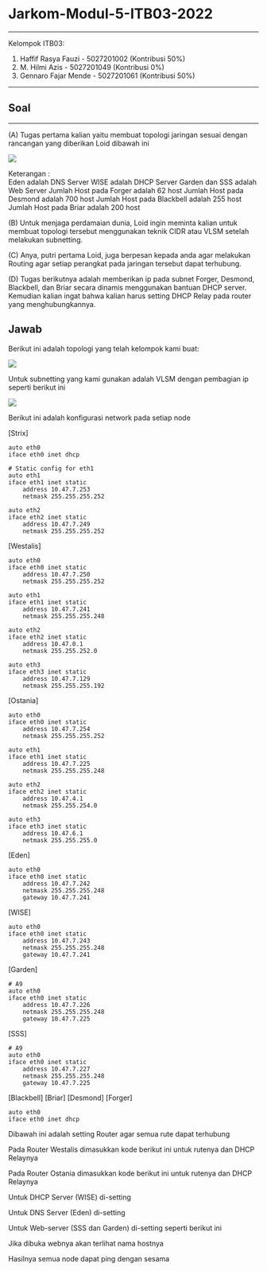 # Jarkom-Modul-5-ITB03-2022
---
Kelompok ITB03:
1. Haffif Rasya Fauzi - 5027201002 (Kontribusi 50%)
2. M. Hilmi Azis - 5027201049 (Kontribusi 0%)
3. Gennaro Fajar Mende - 5027201061 (Kontribusi 50%)
---

## Soal
---
(A) Tugas pertama kalian yaitu membuat topologi jaringan sesuai dengan rancangan yang diberikan Loid dibawah ini

![](gambar/1.png)

Keterangan :	
Eden adalah DNS Server
WISE adalah DHCP Server
Garden dan SSS adalah Web Server
Jumlah Host pada Forger adalah 62 host
Jumlah Host pada Desmond adalah 700 host
Jumlah Host pada Blackbell adalah 255 host
Jumlah Host pada Briar adalah 200 host

(B) Untuk menjaga perdamaian dunia, Loid ingin meminta kalian untuk membuat topologi tersebut menggunakan teknik CIDR atau VLSM setelah melakukan subnetting.

(C) Anya, putri pertama Loid, juga berpesan kepada anda agar melakukan Routing agar setiap perangkat pada jaringan tersebut dapat terhubung.

(D) Tugas berikutnya adalah memberikan ip pada subnet Forger, Desmond, Blackbell, dan Briar secara dinamis menggunakan bantuan DHCP server. Kemudian kalian ingat bahwa kalian harus setting DHCP Relay pada router yang menghubungkannya.


## Jawab

Berikut ini adalah topologi yang telah kelompok kami buat:

![](gambar/2.png)

Untuk subnetting yang kami gunakan adalah VLSM dengan pembagian ip seperti berikut ini

![](gambar/3.png)

Berikut ini adalah konfigurasi network pada setiap node

[Strix]
```
auto eth0
iface eth0 inet dhcp

# Static config for eth1
auto eth1
iface eth1 inet static
	address 10.47.7.253
	netmask 255.255.255.252

auto eth2
iface eth2 inet static
	address 10.47.7.249
	netmask 255.255.255.252
```

[Westalis]
```
auto eth0
iface eth0 inet static
	address 10.47.7.250
	netmask 255.255.255.252

auto eth1
iface eth1 inet static
	address 10.47.7.241
	netmask 255.255.255.248

auto eth2
iface eth2 inet static
	address 10.47.0.1
	netmask 255.255.252.0

auto eth3
iface eth3 inet static
	address 10.47.7.129
	netmask 255.255.255.192
```

[Ostania]
```
auto eth0
iface eth0 inet static
	address 10.47.7.254
	netmask 255.255.255.252

auto eth1
iface eth1 inet static
	address 10.47.7.225
	netmask 255.255.255.248

auto eth2
iface eth2 inet static
	address 10.47.4.1
	netmask 255.255.254.0

auto eth3
iface eth3 inet static
	address 10.47.6.1
	netmask 255.255.255.0
```

[Eden]
```
auto eth0
iface eth0 inet static
	address 10.47.7.242
	netmask 255.255.255.248
	gateway 10.47.7.241
```

[WISE]
```
auto eth0
iface eth0 inet static
	address 10.47.7.243
	netmask 255.255.255.248
	gateway 10.47.7.241
```

[Garden]
```
# A9
auto eth0
iface eth0 inet static
	address 10.47.7.226
	netmask 255.255.255.248
	gateway 10.47.7.225
```

[SSS]
```
# A9
auto eth0
iface eth0 inet static
	address 10.47.7.227
	netmask 255.255.255.248
	gateway 10.47.7.225
```

[Blackbell] [Briar] [Desmond] [Forger]
```
auto eth0
iface eth0 inet dhcp
```

Dibawah ini adalah setting Router agar semua rute dapat terhubung

Pada Router Westalis dimasukkan kode berikut ini untuk rutenya dan DHCP Relaynya

Pada Router Ostania dimasukkan kode berikut ini untuk rutenya dan DHCP Relaynya

Untuk DHCP Server (WISE) di-setting

Untuk DNS Server (Eden) di-setting

Untuk Web-server (SSS dan Garden) di-setting seperti berikut ini

Jika dibuka webnya akan terlihat nama hostnya

Hasilnya semua node dapat ping dengan sesama
